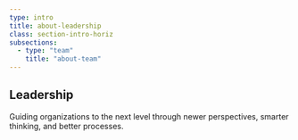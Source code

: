 ```yaml
---
type: intro
title: about-leadership
class: section-intro-horiz
subsections:
  - type: "team"
    title: "about-team"
---
```


## Leadership

Guiding organizations to the next level through newer perspectives, smarter thinking, and better processes.
